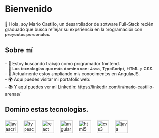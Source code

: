 <h1 align="left">Bienvenido</h1>

###

<p align="left">👋 Hola, soy Mario Castillo, un desarrollador de software Full-Stack recién graduado que busca reflejar su experiencia en la programación con proyectos personales.</p>

###

<h2 align="left">Sobre mí</h2>

###

<p align="left">- 👀 Estoy buscando trabajo como programador frontend.<br>- 💞️ Las tecnologías que más domino son: Java, TypeScript, HTML y CSS.<br>- 🌱 Actualmente estoy ampliando mis conocimentos en AngularJS.<br>- 🌍 Aquí puedes visitar mi portafolio web: <br>- 📚 Y aquí puedes ver mi LinkedIn: https://linkedin.com/in/mario-castillo-arenas/</p>

###

<h2 align="left">Domino estas tecnologías.</h2>

###

<div align="left">
  <img src="https://cdn.jsdelivr.net/gh/devicons/devicon/icons/javascript/javascript-original.svg" height="40" alt="javascript logo"  />
  <img width="12" />
  <img src="https://cdn.jsdelivr.net/gh/devicons/devicon/icons/typescript/typescript-original.svg" height="40" alt="typescript logo"  />
  <img width="12" />
  <img src="https://cdn.jsdelivr.net/gh/devicons/devicon/icons/react/react-original.svg" height="40" alt="react logo"  />
  <img width="12" />
  <img src="https://cdn.jsdelivr.net/gh/devicons/devicon/icons/angularjs/angularjs-original.svg" height="40" alt="angularjs logo"  />
  <img width="12" />
  <img src="https://cdn.jsdelivr.net/gh/devicons/devicon/icons/html5/html5-original.svg" height="40" alt="html5 logo"  />
  <img width="12" />
  <img src="https://cdn.jsdelivr.net/gh/devicons/devicon/icons/css3/css3-original.svg" height="40" alt="css3 logo"  />
  <img width="12" />
  <img src="https://cdn.jsdelivr.net/gh/devicons/devicon/icons/java/java-original.svg" height="40" alt="java logo"  />
</div>

###
